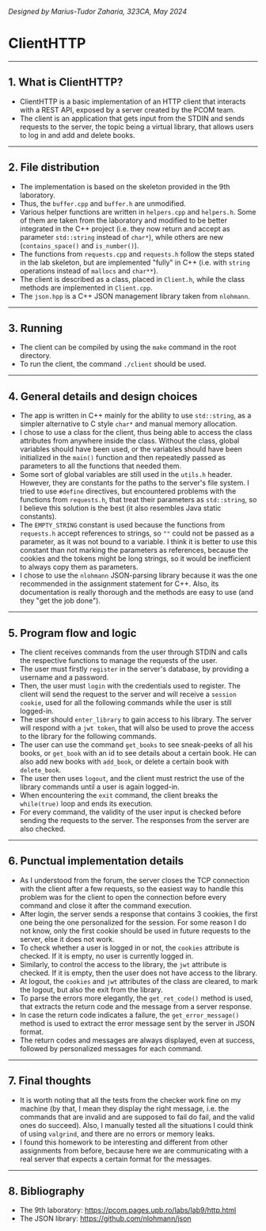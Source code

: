 *Designed by Marius-Tudor Zaharia, 323CA, May 2024*

# ClientHTTP

---

## 1. What is ClientHTTP?
* ClientHTTP is a basic implementation of an HTTP client that interacts with a
REST API, exposed by a server created by the PCOM team.
* The client is an application that gets input from the STDIN and sends
requests to the server, the topic being a virtual library, that allows users
to log in and add and delete books.

---

## 2. File distribution
* The implementation is based on the skeleton provided in the 9th laboratory.
* Thus, the `buffer.cpp` and `buffer.h` are unmodified.
* Various helper functions are written in `helpers.cpp` and `helpers.h`. Some
of them are taken from the laboratory and modified to be better integrated in
the C++ project (i.e. they now return and accept as parameter `std::string`
instead of `char*`), while others are new (`contains_space()` and
`is_number()`).
* The functions from `requests.cpp` and `requests.h` follow the steps stated
in the lab skeleton, but are implemented "fully" in C++ (i.e. with `string`
operations instead of `mallocs` and `char**`).
* The client is described as a class, placed in `Client.h`, while the class
methods are implemented in `Client.cpp`.
* The `json.hpp` is a C++ JSON management library taken from `nlohmann`.

---

## 3. Running
* The client can be compiled by using the `make` command in the root directory.
* To run the client, the command `./client` should be used.

---

## 4. General details and design choices
* The app is written in C++ mainly for the ability to use `std::string`, as a
simpler alternative to C style `char*` and manual memory allocation.
* I chose to use a class for the client, thus being able to access the class
attributes from anywhere inside the class. Without the class, global variables
should have been used, or the variables should have been initialized in the
`main()` function and then repeatedly passed as parameters to all the
functions that needed them.
* Some sort of global variables are still used in the `utils.h` header.
However, they are constants for the paths to the server's file system. I tried
to use `#define` directives, but encountered problems with the functions from
`requests.h`, that treat their parameters as `std::string`, so I believe this
solution is the best (it also resembles Java static constants).
* The `EMPTY_STRING` constant is used because the functions from `requests.h`
accept references to strings, so `""` could not be passed as a parameter, as it
was not bound to a variable. I think it is better to use this constant than
not marking the parameters as references, because the cookies and the tokens
might be long strings, so it would be inefficient to always copy them as
parameters.
* I chose to use the `nlohmann` JSON-parsing library because it was the one
recommended in the assignment statement for C++. Also, its documentation is
really thorough and the methods are easy to use (and they "get the job done").

---

## 5. Program flow and logic
* The client receives commands from the user through STDIN and calls the
respective functions to manage the requests of the user.
* The user must firstly `register` in the server's database, by providing a
username and a password.
* Then, the user must `login` with the credentials used to register. The client
will send the request to the server and will receive a `session cookie`, used
for all the following commands while the user is still logged-in.
* The user should `enter_library` to gain access to his library. The server
will respond with a `jwt token`, that will also be used to prove the access to
the library for the following commands.
* The user can use the command `get_books` to see sneak-peeks of all his books,
or `get_book` with an id to see details about a certain book. He can also add
new books with `add_book`, or delete a certain book with `delete_book`.
* The user then uses `logout`, and the client must restrict the use of the
library commands until a user is again logged-in.
* When encountering the `exit` command, the client breaks the `while(true)`
loop and ends its execution.
* For every command, the validity of the user input is checked before sending
the requests to the server. The responses from the server are also checked.

---

## 6. Punctual implementation details
* As I understood from the forum, the server closes the TCP connection with the
client after a few requests, so the easiest way to handle this problem was for
the client to open the connection before every command and close it after the
command execution.
* After login, the server sends a response that contains 3 cookies, the first
one being the one personalized for the session. For some reason I do not know,
only the first cookie should be used in future requests to the server, else  it
does not work.
* To check whether a user is logged in or not, the `cookies` attribute is
checked. If it is empty, no user is currently logged in.
* Similarly, to control the access to the library, the `jwt` attribute is
checked. If it is empty, then the user does not have access to the library.
* At logout, the `cookies` and `jwt` attributes of the class are cleared, to
mark the logout, but also the exit from the library.
* To parse the errors more elegantly, the `get_ret_code()` method is used, that
extracts the return code and the message from a server response.
* In case the return code indicates a failure, the `get_error_message()`
method is used to extract the error message sent by the server in JSON format.
* The return codes and messages are always displayed, even at success, followed
by personalized messages for each command.

---

## 7. Final thoughts
* It is worth noting that all the tests from the checker work fine on my
machine (by that, I mean they display the right message, i.e. the commands that
are invalid and are supposed to fail do fail, and the valid ones do succeed).
Also, I manually tested all the situations I could think of using `valgrind`,
and there are no errors or memory leaks.
* I found this homework to be interesting and different from other assignments
from before, because here we are communicating with a real server that expects
a certain format for the messages.

---

## 8. Bibliography
* The 9th laboratory: https://pcom.pages.upb.ro/labs/lab9/http.html
* The JSON library: https://github.com/nlohmann/json

